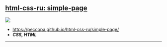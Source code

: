 ## [html-css-ru: simple-page](https://github.com/Peccopa/html-css-ru/tree/simple-page)
[<img src="https://peccopa.github.io/html-css-ru/simple-page/simple-page.gif">](https://peccopa.github.io/html-css-ru/simple-page/)
- https://peccopa.github.io/html-css-ru/simple-page/
- ***CSS, HTML***
___